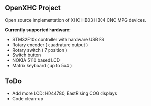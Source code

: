 OpenXHC Project
---------------

Open source implementation of XHC HB03 HB04 CNC MPG devices.


**Currently supported hardware:**

 - STM32F10x controller with hardware USB FS
 - Rotary encoder ( quadrature output )
 - Rotary switch ( 7 position )
 - Switch button
 - NOKIA 5110 based LCD
 - Matrix keyboard ( up to 5x4 )


ToDo
----

 - Add more LCD: HD44780, EastRising COG displays
 - Code clean-up